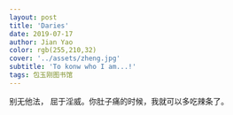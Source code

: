 ```yaml
---
layout: post
title: 'Daries'
date: 2019-07-17
author: Jian Yao
color: rgb(255,210,32)
cover: '../assets/zheng.jpg'
subtitle: 'To konw who I am...!'
tags: 包玉刚图书馆
---
```

别无他法， 屈于淫威。你肚子痛的时候，我就可以多吃辣条了。
